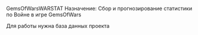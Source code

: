 GemsOfWarsWARSTAT
Назначение: Сбор и прогнозирование статистики по Войне в игре GemsOfWars

Для работы нужна база данных проекта
